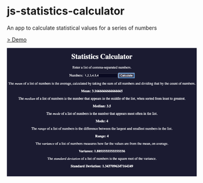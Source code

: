 # js-statistics-calculator
An app to calculate statistical values for a series of numbers

[> Demo](https://animated-sprinkles-21ccca.netlify.app/)

![App demo screenshot](<Screenshot 2024-01-17 at 17.54.10.png>)